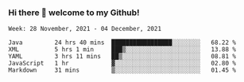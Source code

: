 ### Hi there 👋 welcome to my Github! 

<!--START_SECTION:waka-->
```text
Week: 28 November, 2021 - 04 December, 2021

Java         24 hrs 40 mins  █████████████████░░░░░░░░   68.22 % 
XML          5 hrs 1 min     ███▒░░░░░░░░░░░░░░░░░░░░░   13.88 % 
YAML         3 hrs 11 mins   ██▒░░░░░░░░░░░░░░░░░░░░░░   08.81 % 
JavaScript   1 hr            ▓░░░░░░░░░░░░░░░░░░░░░░░░   02.80 % 
Markdown     31 mins         ▒░░░░░░░░░░░░░░░░░░░░░░░░   01.45 % 
```
<!--END_SECTION:waka-->
